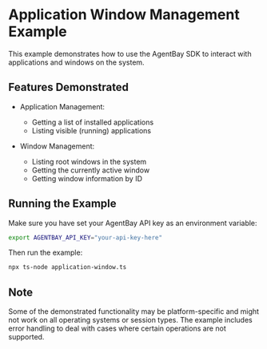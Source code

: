 # Application Window Management Example

This example demonstrates how to use the AgentBay SDK to interact with applications and windows on the system.

## Features Demonstrated

- Application Management:
  - Getting a list of installed applications
  - Listing visible (running) applications

- Window Management:
  - Listing root windows in the system
  - Getting the currently active window
  - Getting window information by ID

## Running the Example

Make sure you have set your AgentBay API key as an environment variable:

```bash
export AGENTBAY_API_KEY="your-api-key-here"
```

Then run the example:

```bash
npx ts-node application-window.ts
```

## Note

Some of the demonstrated functionality may be platform-specific and might not work on all operating systems or session types. The example includes error handling to deal with cases where certain operations are not supported. 